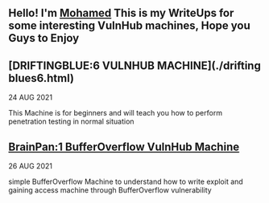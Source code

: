 ## Hello! I'm [Mohamed](https://twitter.com/0xMohomiester) This is my WriteUps for some interesting VulnHub machines, Hope you Guys to Enjoy 

## [DRIFTINGBLUE:6 VULNHUB MACHINE](./drifting blues6.html)

24 AUG 2021 

This Machine is for beginners and will teach you how to perform penetration testing in normal situation

## [BrainPan:1 BufferOverflow VulnHub Machine ](./Brainpan.html)

26 AUG 2021

simple BufferOverflow Machine to understand how to write exploit and gaining access machine through BufferOverflow vulnerability 


